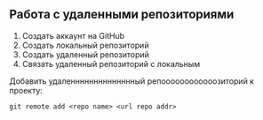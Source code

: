 ## Работа с удаленными репозиториями
1. Создать аккаунт на GitHub
2. Создать локальный репозиторий
3. Создать удаленный репозиторий
4. Связать удаленный репозиторий с локальным

Добавить удаленннннннннннннный репоооооооооооозиторий к проекту:
```
git remote add <repo name> <url repo addr>
```
